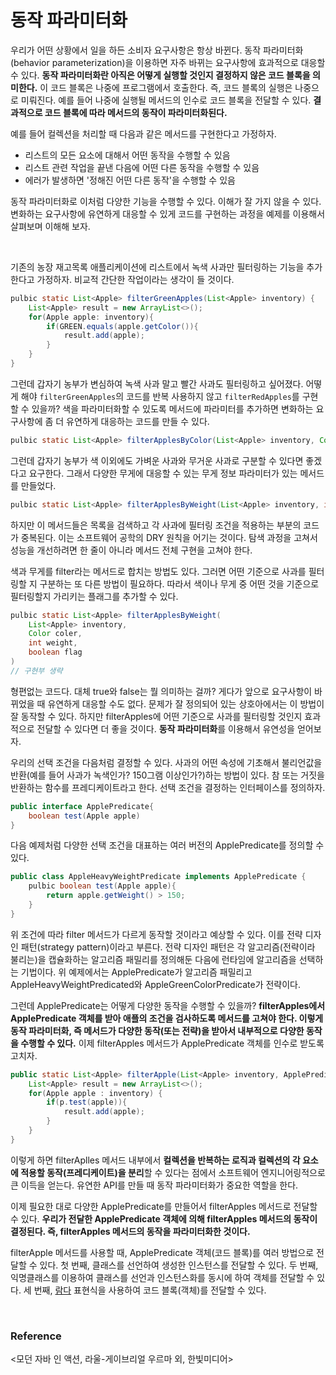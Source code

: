 # 동작 파라미터화

우리가 어떤 상황에서 일을 하든 소비자 요구사항은 항상 바뀐다. 동작 파라미터화(behavior parameterization)을 이용하면 자주 바뀌는 요구사항에 효과적으로 대응할 수 있다. **동작 파라미터화란 아직은 어떻게 실행할 것인지 결정하지 않은 코드 블록을 의미한다.** 이 코드 블록은 나중에 프로그램에서 호출한다. 즉, 코드 블록의 실행은 나중으로 미뤄진다. 예를 들어 나중에 실행될 메서드의 인수로 코드 블록을 전달할 수 있다. **결과적으로 코드 블록에 따라 메서드의 동작이 파라미터화된다.** 

예를 들어 컬렉션을 처리할 때 다음과 같은 메서드를 구현한다고 가정하자.

- 리스트의 모든 요소에 대해서 어떤 동작을 수행할 수 있음
- 리스트 관련 작업을 끝낸 다음에 어떤 다른 동작을 수행할 수 있음
- 에러가 발생하면 '정해진 어떤 다른 동작'을 수행할 수 있음

동작 파라미터화로 이처럼 다양한 기능을 수행할 수 있다. 이해가 잘 가지 않을 수 있다. 변화하는 요구사항에 유연하게 대응할 수 있게 코드를 구현하는 과정을 예제를 이용해서 살펴보며 이해해 보자.

<br>

기존의 농장 재고목록 애플리케이션에 리스트에서 녹색 사과만 필터링하는 기능을 추가한다고 가정하자. 비교적 간단한 작업이라는 생각이 들 것이다.

```java
pulbic static List<Apple> filterGreenApples(List<Apple> inventory) {
    List<Apple> result = new ArrayList<>();
    for(Apple apple: inventory){
        if(GREEN.equals(apple.getColor()){
            result.add(apple);
        }
    }
}
```

그런데 갑자기 농부가 변심하여 녹색 사과 말고 빨간 사과도 필터링하고 싶어졌다. 어떻게 해야 `filterGreenApples`의 코드를 반복 사용하지 않고 `filterRedApples`를 구현할 수 있을까? 색을 파라미터화할 수 있도록 메서드에 파라미터를 추가하면 변화하는 요구사항에 좀 더 유연하게 대응하는 코드를 만들 수 있다.

```java
pulbic static List<Apple> filterApplesByColor(List<Apple> inventory, Color color) // 구현부 생략
```

그런데 갑자기 농부가 색 이외에도 가벼운 사과와 무거운 사과로 구분할 수 있다면 좋겠다고 요구한다. 그래서 다양한 무게에 대응할 수 있는 무게 정보 파라미터가 있는 메서드를 만들었다.

```java
pulbic static List<Apple> filterApplesByWeight(List<Apple> inventory, int weight) // 구현부 생략
```

하지만 이 메서드들은 목록을 검색하고 각 사과에 필터링 조건을 적용하는 부분의 코드가 중복된다. 이는 소프트웨어 공학의 DRY 원칙을 어기는 것이다. 탐색 과정을 고쳐서 성능을 개선하려면 한 줄이 아니라 메서드 전체 구현을 고쳐야 한다.

색과 무게를 filter라는 메서드로 합치는 방법도 있다. 그러면 어떤 기준으로 사과를 필터링할 지 구분하는 또 다른 방법이 필요하다. 따라서 색이나 무게 중 어떤 것을 기준으로 필터링할지 가리키는 플래그를 추가할 수 있다. 

```java
pulbic static List<Apple> filterApplesByWeight(
    List<Apple> inventory,
    Color coler,
    int weight,
    boolean flag
)
// 구현부 생략
```

형편없는 코드다. 대체 true와 false는 뭘 의미하는 걸까? 게다가 앞으로 요구사항이 바뀌었을 때 유연하게 대응할 수도 없다. 문제가 잘 정의되어 있는 상호아에서는 이 방법이 잘 동작할 수 있다. 하지만 filterApples에 어떤 기준으로 사과를 필터링할 것인지 효과적으로 전달할 수 있다면 더 좋을 것이다. **동작 파라미터화**를 이용해서 유연성을 얻어보자.

우리의 선택 조건을 다음처럼 결정할 수 있다. 사과의 어떤 속성에 기초해서 불리언값을 반환(예를 들어 사과가 녹색인가? 150그램 이상인가?)하는 방법이 있다. 참 또는 거짓을 반환하는 함수를 프레디케이트라고 한다. 선택 조건을 결정하는 인터페이스를 정의하자.

```java
public interface ApplePredicate{
    boolean test(Apple apple)
}
```

다음 예제처럼 다양한 선택 조건을 대표하는 여러 버전의 ApplePredicate를 정의할 수 있다.

```java
public class AppleHeavyWeightPredicate implements ApplePredicate {
    pulbic boolean test(Apple apple){
        return apple.getWeight() > 150;
    }
}
```

위 조건에 따라 filter 메서드가 다르게 동작할 것이라고 예상할 수 있다. 이를 전략 디자인 패턴(strategy pattern)이라고 부른다. 전략 디자인 패턴은 각 알고리즘(전략이라 불리는)을 캡슐화하는 알고리즘 패밀리를 정의해둔 다음에 런타임에 알고리즘을 선택하는 기법이다. 위 예제에서는 ApplePredicate가 알고리즘 패밀리고 AppleHeavyWeightPredicated와 AppleGreenColorPredicate가 전략이다.

그런데 ApplePredicate는 어떻게 다양한 동작을 수행할 수 있을까? **filterApples에서 ApplePredicate 객체를 받아 애플의 조건을 검사하도록 메서드를 고쳐야 한다. 이렇게 동작 파라미터화, 즉 메서드가 다양한 동작(또는 전략)을 받아서 내부적으로 다양한 동작을 수행할 수 있다.** 이제 filterApples 메서드가 ApplePredicate 객체를 인수로 받도록 고치자. 

```java
public static List<Apple> filterApple(List<Apple> inventory, ApplePredicate p){
    List<Apple> result = new ArrayList<>();
    for(Apple apple : inventory) {
        if(p.test(apple)){
            result.add(apple);
        }
    }
}
```

이렇게 하면 filterAplles 메서드 내부에서 **컬렉션을 반복하는 로직과 컬렉션의 각 요소에 적용할 동작(프레디케이트)을 분리**할 수 있다는 점에서 소프트웨어 엔지니어링적으로 큰 이득을 얻는다. 유연한 API를 만들 때 동작 파라미터화가 중요한 역할을 한다.

이제 필요한 대로 다양한 ApplePredicate를 만들어서 filterApples 메서드로 전달할 수 있다. **우리가 전달한 ApplePredicate 객체에 의해 filterApples 메서드의 동작이 결정된다. 즉, filterApples 메서드의 동작을 파라미터화한 것이다.**

filterApple 메서드를 사용할 때, ApplePredicate 객체(코드 블록)를 여러 방법으로 전달할 수 있다. 첫 번째, 클래스를 선언하여 생성한 인스턴스를 전달할 수 있다. 두 번째, 익명클래스를 이용하여 클래스를 선언과 인스턴스화를 동시에 하여 객체를 전달할 수 있다. 세 번째, [람다](https://github.com/eastshine-high/til/blob/main/java/modern-java/lambda.md) 표현식을 사용하여 코드 블록(객체)를 전달할 수 있다.

<br>

### Reference
<모던 자바 인 액션, 라울-게이브리얼 우르마 외, 한빛미디어>
